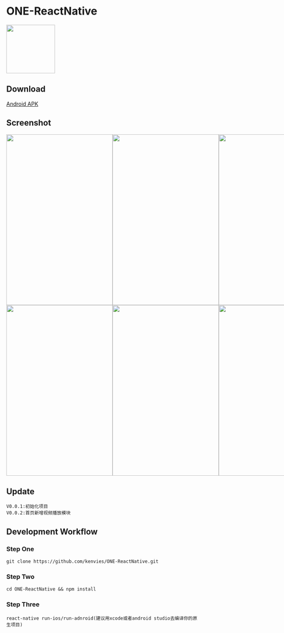 # ONE-ReactNative
<img width="128" height="128" src="https://github.com/kenvies/ONE-ReactNative/blob/master/dis/logo.png"/>

## Download
[Android APK](https://fir.im/onern)

## Screenshot
<div style="display:flex;"> 
<img width="280" height="450" src="https://github.com/kenvies/ONE-ReactNative/blob/master/dis/Simulator%20Screen%20Shot%202017年8月16日%20下午3.12.04.png"/>
<img width="280" height="450" src="https://github.com/kenvies/ONE-ReactNative/blob/master/dis/Simulator%20Screen%20Shot%202017年8月16日%20下午3.12.12.png"/>
<img width="280" height="450" src="https://github.com/kenvies/ONE-ReactNative/blob/master/dis/Simulator%20Screen%20Shot%202017年8月16日%20下午3.12.17.png"/>
  </div>
  <div style="display:flex;"> 
<img width="280" height="450" src="https://github.com/kenvies/ONE-ReactNative/blob/master/dis/Simulator%20Screen%20Shot%202017年8月16日%20下午3.12.24.png"/>
<img width="280" height="450" src="https://github.com/kenvies/ONE-ReactNative/blob/master/dis/Simulator%20Screen%20Shot%202017年8月16日%20下午3.12.43.png"/>
<img width="280" height="450" src="https://github.com/kenvies/ONE-ReactNative/blob/master/dis/QQ20170821-141911%402x.png"/>
  </div>
  
## Update
```
V0.0.1:初始化项目
V0.0.2:首页新增视频播放模块
```

## Development Workflow

### Step One

```
git clone https://github.com/kenvies/ONE-ReactNative.git
```
### Step Two

```
cd ONE-ReactNative && npm install
```
### Step Three

```
react-native run-ios/run-adnroid(建议用xcode或者android studio去编译你的原生项目)
```

